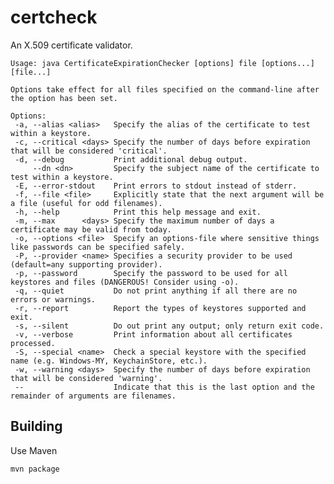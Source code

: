 # certcheck

An X.509 certificate validator.

    Usage: java CertificateExpirationChecker [options] file [options...] [file...]

    Options take effect for all files specified on the command-line after the option has been set.

    Options:
     -a, --alias <alias>   Specify the alias of the certificate to test within a keystore.
     -c, --critical <days> Specify the number of days before expiration that will be considered 'critical'.
     -d, --debug           Print additional debug output.
         --dn <dn>         Specify the subject name of the certificate to test within a keystore.
     -E, --error-stdout    Print errors to stdout instead of stderr.
     -f, --file <file>     Explicitly state that the next argument will be a file (useful for odd filenames).
     -h, --help            Print this help message and exit.
     -m, --max      <days> Specify the maximum number of days a certificate may be valid from today.
     -o, --options <file>  Specify an options-file where sensitive things like passwords can be specified safely.
     -P, --provider <name> Specifies a security provider to be used (default=any supporting provider).
     -p, --password        Specify the password to be used for all keystores and files (DANGEROUS! Consider using -o).
     -q, --quiet           Do not print anything if all there are no errors or warnings.
     -r, --report          Report the types of keystores supported and exit.
     -s, --silent          Do out print any output; only return exit code.
     -v, --verbose         Print information about all certificates processed.
     -S, --special <name>  Check a special keystore with the specified name (e.g. Windows-MY, KeychainStore, etc.).
     -w, --warning <days>  Specify the number of days before expiration that will be considered 'warning'.
     --                    Indicate that this is the last option and the remainder of arguments are filenames.

## Building

Use Maven

    mvn package

